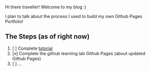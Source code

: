 Hi there traveller! Welcome to my blog :)

I plan to talk about the process I used to build my own Github Pages Portfolio!

## The Steps (as of right now)

1. [ ] Complete [tutorial](https://dannguyen.github.io/github-for-portfolios/)
2. [x] Complete the github learning lab Github Pages (about updated Github Pages)
3. [ ] ...
